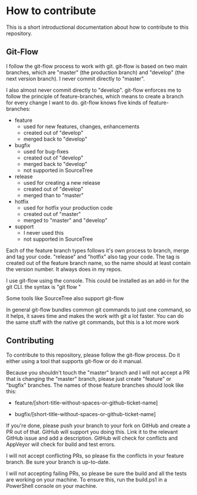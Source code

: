 # How to contribute

This is a short introductional documentation about how to contribute to this repository.

## Git-Flow

I follow the git-flow process to work with git. git-flow is based on two main branches, which are "master" (the production branch) and "develop" (the next version branch). I never commit directly to "master". 

I also almost never commit directly to "develop". git-flow enforces me to follow the principle of feature-branches, which means to create a branch for every change I want to do. git-flow knows five kinds of feature-branches:

- feature
  - used for new features, changes, enhancements
  - created out of "develop"
  - merged back to "develop"
- bugfix
  - used for bug-fixes 
  - created out of "develop"
  - merged back to "develop"
  - not supported in SourceTree
- release   
  - used for creating a new release 
  - created out of "develop"
  - merged than to "master"
- hotfix
  - used for hotfix your production code
  - created out of "master"
  - merged to "master" and "develop"
- support
  - I never used this
  - not supported in SourceTree

Each of the feature branch types follows it's own process to branch, merge and tag your code. "release" and "hotfix" also tag your code. The tag is created out of the feature branch name, so the name should at least contain the version number. It always does in my repos.

I use git-flow using the console. This could be installed as an add-in for the git CLI. the syntax is "git flow <command>"

Some tools like SourceTree also support git-flow

In general git-flow bundles common git commands to just one command, so it helps, it saves time and makes the work with git a lot faster. You can do the same stuff with the native git commands, but this is a lot more work

## Contributing 

To contribute to this repository, please follow the git-flow process. Do it either using a tool that supports git-flow or do it manual. 

Because you shouldn't touch the "master" branch and I will not accept a PR that is changing the "master" branch, please just create "feature" or "bugfix" branches. The names of those feature branches should look like this:

- feature/[short-title-without-spaces-or-github-ticket-name]

- bugfix/[short-title-without-spaces-or-github-ticket-name]

If you're done, please push your branch to your fork on GitHub and create a PR out of that. GitHub will support you doing this. Link it to the relevant GitHub issue and add a description. GitHub will check for conflicts and AppVeyor will check for build and test errors. 

I will not accept conflicting PRs, so please fix the conflicts in your feature branch. Be sure your branch is up-to-date.

I will not accepting failing PRs, so please be sure the build and all the tests are working on your machine. To ensure this, run the build.ps1 in a PowerShell console on your machine.